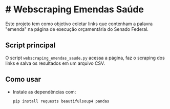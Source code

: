 # # Webscraping Emendas Saúde

Este projeto tem como objetivo coletar links que contenham a palavra "emenda" na página de execução orçamentária do Senado Federal.

## Script principal

O script `webscraping_emendas_saude.py` acessa a página, faz o scraping dos links e salva os resultados em um arquivo CSV.

## Como usar

- Instale as dependências com:  
  ```bash
  pip install requests beautifulsoup4 pandas
